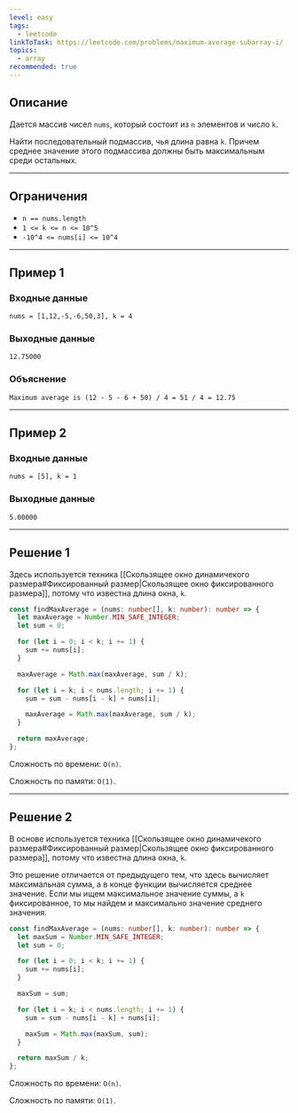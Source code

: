 ```yaml
---
level: easy
tags:
  - leetcode
linkToTask: https://leetcode.com/problems/maximum-average-subarray-i/
topics:
  - array
recommended: true
---
```

## Описание

Дается массив чисел `nums`, который состоит из `n` элементов и число `k`.

Найти последовательный подмассив, чья длина равна `k`. Причем среднее значение этого подмассива должны быть максимальным среди остальных.

---
## Ограничения

- `n == nums.length`
- `1 <= k <= n <= 10^5`
- `-10^4 <= nums[i] <= 10^4`

---
## Пример 1

### Входные данные

```
nums = [1,12,-5,-6,50,3], k = 4
```
### Выходные данные

```
12.75000
```
### Объяснение

```
Maximum average is (12 - 5 - 6 + 50) / 4 = 51 / 4 = 12.75
```

---
## Пример 2

### Входные данные

```
nums = [5], k = 1
```
### Выходные данные

```
5.00000
```

---
## Решение 1

Здесь используется техника [[Скользящее окно динамичекого размера#Фиксированный размер|Скользящее окно фиксированного размера]], потому что известна длина окна, `k`.

```typescript
const findMaxAverage = (nums: number[], k: number): number => {
  let maxAverage = Number.MIN_SAFE_INTEGER;
  let sum = 0;

  for (let i = 0; i < k; i += 1) {
    sum += nums[i];
  }

  maxAverage = Math.max(maxAverage, sum / k);

  for (let i = k; i < nums.length; i += 1) {
    sum = sum - nums[i - k] + nums[i];

    maxAverage = Math.max(maxAverage, sum / k);
  }

  return maxAverage;
};
```

Сложность по времени: `O(n)`.

Сложность по памяти: `O(1)`.

---
## Решение 2

В основе используется техника [[Скользящее окно динамичекого размера#Фиксированный размер|Скользящее окно фиксированного размера]], потому что известна длина окна, `k`.

Это решение отличается от предыдущего тем, что здесь вычисляет максимальная сумма, а в конце функции вычисляется среднее значение. Если мы ищем максимальное значение суммы, а `k` фиксированное, то мы найдем и максимально значение среднего значения.

```typescript
const findMaxAverage = (nums: number[], k: number): number => {
  let maxSum = Number.MIN_SAFE_INTEGER;
  let sum = 0;

  for (let i = 0; i < k; i += 1) {
    sum += nums[i];
  }

  maxSum = sum;

  for (let i = k; i < nums.length; i += 1) {
    sum = sum - nums[i - k] + nums[i];

    maxSum = Math.max(maxSum, sum);
  }

  return maxSum / k;
};
```

Сложность по времени: `O(n)`.

Сложность по памяти: `O(1)`.